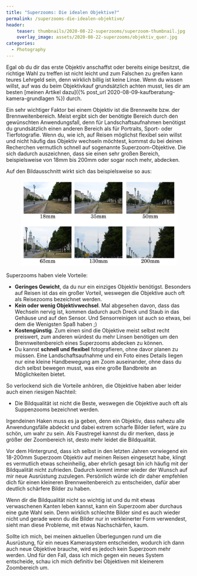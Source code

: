 ```yaml
---
title: "Superzooms: Die idealen Objektive?"
permalink: /superzooms-die-idealen-objektive/
header:
    teaser: thumbnails/2020-08-22-superzooms/superzoom-thumbnail.jpg
    overlay_image: assets/2020-08-22-superzooms/objektiv_quer.jpg
categories:
  - Photography
---
```


Egal ob du dir das erste Objektiv anschaffst oder bereits einige besitzst, die richtige Wahl zu treffen ist nicht leicht 
und zum Falschen zu greifen kann teures Lehrgeld sein, denn wirklich billig ist keine Linse. Wenn du wissen willst, 
auf was du beim Objektivkauf grundsätzlich achten musst, lies dir am besten [meinen Artikel dazu]({% post_url 2020-08-09-kaufberatung-kamera-grundlagen %}) durch.

Ein sehr wichtiger Faktor bei einem Objektiv ist die Brennweite bzw. der Brennweitenbereich. 
Meist ergibt sich der benötigte Bereich durch den gewünschten Anwendungsfall, 
denn für Landschaftsaufnahmen benötigst du grundsätzlich einen anderen Bereich als für Portraits, Sport- oder Tierfotografie. 
Wenn du, wie ich, auf Reisen möglichst flexibel sein willst und nicht häufig das Objektiv wechseln möchtest, 
kommst du bei deinen Recherchen vermutlich schnell auf sogenannte Superzoom-Objektive. 
Die sich dadurch auszeichnen, dass sie einen sehr großen Bereich, beispielsweise von 18mm bis 200mm oder sogar noch mehr, abdecken.

Auf den Bildausschnitt wirkt sich das beispielsweise so aus:
<figure>
  <img src="/assets/2020-08-22-superzooms/brennweiten.jpg">
</figure>


Superzooms haben viele Vorteile: 
- **Geringes Gewicht**, da du nur ein einziges Objektiv benötigst. Besonders auf Reisen ist das ein großer Vorteil, 
    weswegen die Objektive auch oft als Reisezooms bezeichnet werden.
- **Kein oder wenig Objektivwechsel**. Mal abgesehen davon, dass das Wechseln nervig ist, 
    kommen dadurch auch Dreck und Staub in das Gehäuse und auf den Sensor. 
    Und Sensorreinigen ist auch so etwas, bei dem die Wenigsten Spaß haben ;)
- **Kostengünstig**. Zum einen sind die Objektive meist selbst recht preiswert, 
    zum anderen würdest du mehr Linsen benötigen um den Brennweitenbereich eines Superzooms abdecken zu können.
- Du kannst **schnell und flexibel** fotografieren, ohne davor planen zu müssen. 
    Eine Landschaftsaufnahme und ein Foto eines Details liegen nur eine kleine Handbewegung am Zoom auseinander, 
    ohne dass du dich selbst bewegen musst, was eine große Bandbreite an Möglichkeiten bietet.

So verlockend sich die Vorteile anhören, die Objektive haben aber leider auch einen riesigen Nachteil:
- Die Bildqualität ist nicht die Beste, weswegen die Objektive auch oft als Suppenzooms bezeichnet werden. 

Irgendeinen Haken muss es ja geben, denn ein Objektiv, dass nahezu alle Anwendungsfälle abdeckt und 
dabei extrem scharfe Bilder liefert, wäre zu schön, um wahr zu sein. Als Faustregel kannst du dir merken, 
dass je größer der Zoombereich ist, desto mehr leidet die Bildqualität.

Vor dem Hintergrund, dass ich selbst in den letzten Jahren vorwiegend ein 18-200mm Superzoom Objektiv auf meinen Reisen eingesetzt habe, 
klingt es vermutlich etwas scheinheilig, aber ehrlich gesagt bin ich häufig mit der Bildqualität nicht zufrieden. 
Dadurch kommt immer wieder der Wunsch auf mir neue Ausrüstung zuzulegen. 
Persönlich würde ich dir daher empfehlen dich für einen kleineren Brennweitenbereich zu entscheiden, 
dafür aber deutlich schärfere Bilder zu haben.

Wenn dir die Bildqualität nicht so wichtig ist und du mit etwas verwaschenen Kanten leben kannst, 
kann ein Superzoom aber durchaus eine gute Wahl sein. Denn wirklich schlechte Bilder sind es auch wieder nicht 
und gerade wenn du die Bilder nur in verkleinerter Form verwendest, sieht man diese Probleme, mit etwas Nachschärfen, kaum.

Sollte ich mich, bei meinen aktuellen Überlegungen rund um die Ausrüstung, für ein neues Kamerasystem entscheiden, 
wodurch ich dann auch neue Objektive brauche, wird es jedoch kein Superzoom mehr werden. Und für den Fall, 
dass ich mich gegen ein neues System entscheide, schau ich mich definitiv bei Objektiven mit kleinerem Zoombereich um.
